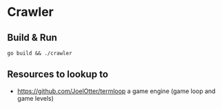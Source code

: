 # Crawler

## Build & Run

    go build && ./crawler

## Resources to lookup to

* https://github.com/JoelOtter/termloop a game engine (game loop and game levels)
